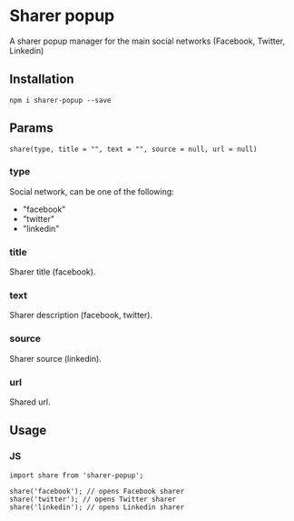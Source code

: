 # Sharer popup

A sharer popup manager for the main social networks (Facebook, Twitter, Linkedin)

## Installation

```
npm i sharer-popup --save
```

## Params

```
share(type, title = "", text = "", source = null, url = null)
```

### type
Social network, can be one of the following:
- "facebook"
- "twitter"
- "linkedin"

### title
Sharer title (facebook).

### text
Sharer description (facebook, twitter).

### source
Sharer source (linkedin).

### url
Shared url.

## Usage

### JS
```
import share from 'sharer-popup';

share('facebook'); // opens Facebook sharer
share('twitter'); // opens Twitter sharer
share('linkedin'); // opens Linkedin sharer
```
